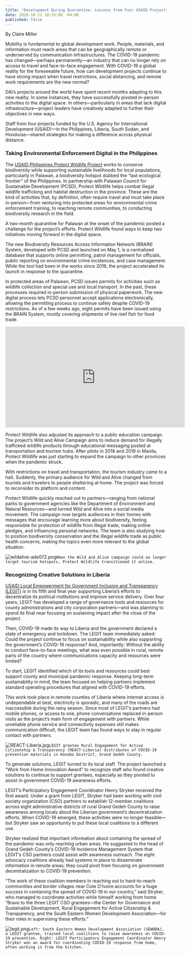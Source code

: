 ```yaml
---
title: 'Development During Quarantine: Lessons from Four USAID Projects'
date: 2020-10-21 10:33:00 -04:00
published: false
---
```


By Claire Miller

Mobility is fundamental to global development work. People, materials, and information must reach areas that can be geographically remote or underserved by communication infrastructures. The COVID-19 pandemic has changed—perhaps permanently—an industry that can no longer rely on access to travel and face-to-face engagement. With COVID-19 a global reality for the foreseeable future, how can development projects continue to have strong impact when travel restrictions, social distancing, and remote work requirements are the new normal?








DAI’s projects around the world have spent recent months adapting to this new reality. In some instances, they have successfully pivoted in-person activities to the digital space. In others—particularly in areas that lack digital infrastructure—project leaders have creatively adapted to further their objectives in new ways. 

Staff from four projects funded by the U.S. Agency for International Development (USAID)—in the Philippines, Liberia, South Sudan, and Honduras—shared strategies for making a difference across physical distance. 

### Taking Environmental Enforcement Digital in the Philippines

The [USAID Philippines Protect Wildlife Project](https://www.dai.com/our-work/projects/philippines-protect-wildlife-protect) works to conserve biodiversity while supporting sustainable livelihoods for local populations, particularly in Palawan, a biodiversity hotspot dubbed the “last ecological frontier” of the Philippines. In partnership with Palawan Council for Sustainable Development (PCSD), Protect Wildlife helps combat illegal wildlife trafficking and habitat destruction in the province. These are the kind of activities that, by definition, often require travel and must take place in-person—from venturing into protected areas for environmental crime enforcement training, to reaching remote communities, to conducting biodiversity research in the field. 

A two-month quarantine for Palawan at the onset of the pandemic posted a challenge for the project’s efforts. Protect Wildlife found ways to keep two initiatives moving forward in the digital space. 

The new Biodiversity Resources Access Information Network (BRAIN) System, developed with PCSD and launched on May 1, is a centralized database that supports online permitting, patrol management for officials, public reporting on environmental crime incidences, and case management. While the tool had been in the works since 2018, the project accelerated its launch in response to the quarantine. 

In protected areas of Palawan, PCSD issues permits for activities such as wildlife collection and special use and local transport. In the past, these processes required in-person submission of physical paperwork. The new digital process lets PCSD personnel accept applications electronically, allowing the permitting process to continue safely despite COVID-19 restrictions. As of a few weeks ago, eight permits have been issued using the BRAIN System, mostly covering shipments of live reef fish for food trade.

<iframe width="560" height="315" src="https://www.youtube.com/embed/vDQtFyIdMW4" frameborder="0" allow="accelerometer; autoplay; clipboard-write; encrypted-media; gyroscope; picture-in-picture" allowfullscreen></iframe>

Protect Wildlife also adjusted its approach to a public education campaign. The project’s Wild and Alive Campaign aims to reduce demand for illegally trafficked wildlife products through educational messaging posted at transportation and tourism hubs. After pilots in 2018 and 2019 in Manila, Protect Wildlife was just starting to expand the campaign to other provinces when the pandemic struck. 

With restrictions on travel and transportation, the tourism industry came to a halt. Suddenly, the primary audience for Wild and Alive changed from tourists and travelers to people sheltering at home. The project was forced to reconsider its platform and content. 

Protect Wildlife quickly reached out to partners—ranging from national parks to government agencies like the Department of Environment and Natural Resources—and turned Wild and Alive into a social media movement. The campaign now targets audiences in their homes with messages that encourage learning more about biodiversity, feeling responsible for protection of wildlife from illegal trade, making online pledges, and influencing personal networks. The team is also studying how to position biodiversity conservation and the illegal wildlife trade as public health concerns, making the topics even more relevant to the global situation. 

![wildalive-ade072.png](/uploads/wildalive-ade072.png)`When the Wild and Alive campaign could no longer target tourism hotspots, Protect Wildlife transitioned it online.`

### Recognizing Creative Solutions in Liberia

[USAID Local Empowerment for Government Inclusion and Transparency (LEGIT)](https://www.dai.com/our-work/projects/liberia-local-empowerment-government-inclusion-and-transparency-legit) is in its fifth and final year supporting Liberia’s efforts to decentralize its political institutions and improve service delivery. Over four years, LEGIT has developed a range of governance tools and resources for county administrations and city corporation partners—and was planning to spend its final near focusing on sustaining impact after the close of the project. 

Then, COVID-19 made its way to Liberia and the government declared a state of emergency and lockdown. The LEGIT team immediately asked: Could the project continue to focus on sustainability while also supporting the government’s COVID-19 response? And, importantly: Without the ability to conduct face-to-face meetings, what was even possible in rural, remote parts of the country where communications capacity and resources were limited? 

To start, LEGIT identified which of its tools and resources could best support county and municipal pandemic response. Keeping long-term sustainability in mind, the team focused on helping partners implement standard operating procedures that aligned with COVID-19 efforts. 

This work took place in remote counties of Liberia where internet access is undependable at best, electricity is sporadic, and many of the roads are inaccessible during the rainy season. Since most of LEGIT’s partners had mobile phones, or access to one, phone conversations replaced in-person visits as the project’s main form of engagement with partners. While unreliable phone service and connectivity expenses still makes communication difficult, the LEGIT team has found ways to stay in regular contact with partners. 

![REACT-Liberia.jpg](/uploads/REACT-Liberia.jpg)`LEGIT grantee Rural Engagement for Active Citizenship & Transparency (REACT-Liberia) distributes of COVID-19 prevention materials in Konobo District, Grand Gedeh County.`

To generate solutions, LEGIT turned to its local staff. The project launched a “Work from Home Innovation Award” to recognize staff who found creative solutions to continue to support grantees, especially as they pivoted to assist in government COVID-19 awareness efforts. 

LEGIT’s Participatory Engagement Coordinator Henry Stryker received the first award. Under a grant from LEGIT, Stryker had been working with civil society organization (CSO) partners to establish 12-member coalitions across eight administrative districts of rural Grand Gedeh County to raise awareness among locals about the Liberian government’s decentralization efforts. When COVID-19 emerged, these activities were no longer feasible—but Stryker saw an opportunity to put these local coalitions to a different use. 

Stryker realized that important information about containing the spread of the pandemic was only reaching urban areas. He suggested to the head of Grand Gedeh County’s COVID-19 Incidence Management System that LEGIT’s CSO partners could assist with awareness outreach. The eight advocacy coalitions already had systems in place to disseminate information in remote areas; they could pivot from focusing on government decentralization to COVID-19 prevention. 

“The work of these coalition members in reaching out to hard-to-reach communities and border villages near Cote D’Ivoire accounts for a huge success in containing the spread of COVID-19 in our country,” said Stryker, who managed to coordinate activities while himself working from home. “Bravo to the three LEGIT CSO grantees—the Center for Governance and Sustainable Development, Rural Engagement for Active Citizenship & Transparency, and the South Eastern Women Development Association—for their roles in supervising these efforts.”  

![legit.png](/uploads/legit.png)`Left: South Eastern Women Development Association (SEWODA), a LEGIT grantee, trained local coalitions to raise awareness on COVID-19 prevention. Right: LEGIT Participatory Engagement Coordinator Henry Stryker won an award for coordinating COVID-19 response from home, often working in from the kitchen.`



